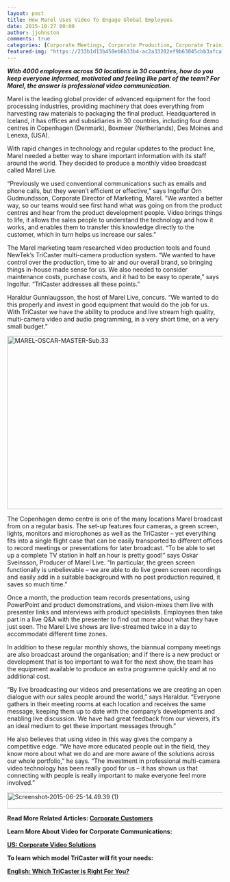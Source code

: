 ```yaml
---
layout: post
title: How Marel Uses Video To Engage Global Employees
date: 2015-10-27 00:00
author: jjohnston
comments: true
categories: [Corporate Meetings, Corporate Production, Corporate Training, Corporate Video, Corporate Video, Customer Stories, Green Screen, TriCaster, TriCaster, Virtual Sets]
featured-img: "https://233b1d13b450eb6b33b4-ac2a33202ef9b63045cbb3afca178df8.ssl.cf1.rackcdn.com/2015/10/MAREL-OSCAR-MASTER-Sub.09.jpg"
---
```

<strong><em>With 4000 employees across 50 locations in 30 countries, how do you keep everyone informed, motivated and feeling like part of the team? For Marel, the answer is professional video communication.</em></strong>

Marel is the leading global provider of advanced equipment for the food processing industries, providing machinery that does everything from harvesting raw materials to packaging the final product. Headquartered in Iceland, it has offices and subsidiaries in 30 countries, including four demo centres in Copenhagen (Denmark), Boxmeer (Netherlands), Des Moines and Lenexa, (USA).

With rapid changes in technology and regular updates to the product line, Marel needed a better way to share important information with its staff around the world. They decided to produce a monthly video broadcast called Marel Live.

“Previously we used conventional communications such as emails and phone calls, but they weren’t efficient or effective,” says Ingolfur Orn Gudmundsson, Corporate Director of Marketing, Marel. “We wanted a better way, so our teams would see first hand what was going on from the product centres and hear from the product development people. Video brings things to life, it allows the sales people to understand the technology and how it works, and enables them to transfer this knowledge directly to the customer, which in turn helps us increase our sales.”

The Marel marketing team researched video production tools and found NewTek’s TriCaster multi-camera production system. “We wanted to have control over the production, time to air and our overall brand, so bringing things in-house made sense for us. We also needed to consider maintenance costs, purchase costs, and it had to be easy to operate,” says Ingolfur. “TriCaster addresses all these points.”

Haraldur Gunnlaugsson, the host of Marel Live, concurs. “We wanted to do this properly and invest in good equipment that would do the job for us. With TriCaster we have the ability to produce and live stream high quality, multi-camera video and audio programming, in a very short time, on a very small budget.”

<img class="aligncenter wp-image-1527" src="http://blog.uk.newtek.com/wp-content/uploads/2015/10/MAREL-OSCAR-MASTER-Sub.33.jpg" alt="MAREL-OSCAR-MASTER-Sub.33" width="720" height="405" />

The Copenhagen demo centre is one of the many locations Marel broadcast from on a regular basis. The set-up features four cameras, a green screen, lights, monitors and microphones as well as the TriCaster – yet everything fits into a single flight case that can be easily transported to different offices to record meetings or presentations for later broadcast. “To be able to set up a complete TV station in half an hour is pretty good!” says Oskar Sveinsson, Producer of Marel Live. “In particular, the green screen functionally is unbelievable – we are able to do live green screen recordings and easily add in a suitable background with no post production required, it saves so much time.”

Once a month, the production team records presentations, using PowerPoint and product demonstrations, and vision-mixes them live with presenter links and interviews with product specialists. Employees then take part in a live Q&amp;A with the presenter to find out more about what they have just seen. The Marel Live shows are live-streamed twice in a day to accommodate different time zones.

In addition to these regular monthly shows, the biannual company meetings are also broadcast around the organisation; and if there is a new product or development that is too important to wait for the next show, the team has the equipment available to produce an extra programme quickly and at no additional cost.

“By live broadcasting our videos and presentations we are creating an open dialogue with our sales people around the world,” says Haraldur. “Everyone gathers in their meeting rooms at each location and receives the same message, keeping them up to date with the company’s developments and enabling live discussion. We have had great feedback from our viewers, it’s an ideal medium to get these important messages through.”

He also believes that using video in this way gives the company a competitive edge. “We have more educated people out in the field, they know more about what we do and are more aware of the solutions across our whole portfolio,” he says. “The investment in professional multi-camera video technology has been really good for us – it has shown us that connecting with people is really important to make everyone feel more involved.”

<a href="http://pages.newtek.com/6-Videos-You-Should-Be-Producing.html" target="_blank"><img class="aligncenter size-full wp-image-1529" src="http://blog.uk.newtek.com/wp-content/uploads/2015/10/Screenshot-2015-06-25-14.49.39-1.png" alt="Screenshot-2015-06-25-14.49.39 (1)" width="795" height="38" /></a>

<strong>Read More Related Articles: <a href="http://blog.newtek.com/category/corporate-video/" target="_blank">Corporate Customers</a></strong>

<strong>Learn More About Video for Corporate Communications:</strong>

<strong><a href="http://www.newtek.com/solutions/enterprise.html" target="_blank">US: Corporate Video Solutions</a></strong>

<strong>To learn which model TriCaster will fit your needs:</strong>

<strong><a href="http://pages.newtek.com/which-tricaster.html" target="_blank">English: Which TriCaster is Right For You?</a></strong>
